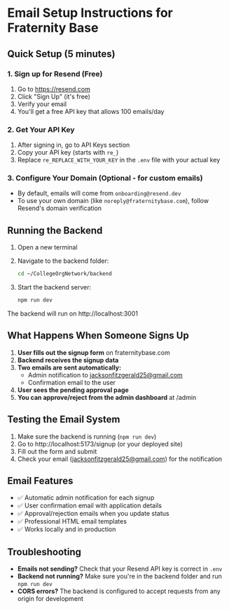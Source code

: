 # Email Setup Instructions for Fraternity Base

## Quick Setup (5 minutes)

### 1. Sign up for Resend (Free)
1. Go to https://resend.com
2. Click "Sign Up" (it's free)
3. Verify your email
4. You'll get a free API key that allows 100 emails/day

### 2. Get Your API Key
1. After signing in, go to API Keys section
2. Copy your API key (starts with `re_`)
3. Replace `re_REPLACE_WITH_YOUR_KEY` in the `.env` file with your actual key

### 3. Configure Your Domain (Optional - for custom emails)
- By default, emails will come from `onboarding@resend.dev`
- To use your own domain (like `noreply@fraternitybase.com`), follow Resend's domain verification

## Running the Backend

1. Open a new terminal
2. Navigate to the backend folder:
   ```bash
   cd ~/CollegeOrgNetwork/backend
   ```

3. Start the backend server:
   ```bash
   npm run dev
   ```

The backend will run on http://localhost:3001

## What Happens When Someone Signs Up

1. **User fills out the signup form** on fraternitybase.com
2. **Backend receives the signup data**
3. **Two emails are sent automatically:**
   - Admin notification to jacksonfitzgerald25@gmail.com
   - Confirmation email to the user
4. **User sees the pending approval page**
5. **You can approve/reject from the admin dashboard** at /admin

## Testing the Email System

1. Make sure the backend is running (`npm run dev`)
2. Go to http://localhost:5173/signup (or your deployed site)
3. Fill out the form and submit
4. Check your email (jacksonfitzgerald25@gmail.com) for the notification

## Email Features

- ✅ Automatic admin notification for each signup
- ✅ User confirmation email with application details
- ✅ Approval/rejection emails when you update status
- ✅ Professional HTML email templates
- ✅ Works locally and in production

## Troubleshooting

- **Emails not sending?** Check that your Resend API key is correct in `.env`
- **Backend not running?** Make sure you're in the backend folder and run `npm run dev`
- **CORS errors?** The backend is configured to accept requests from any origin for development